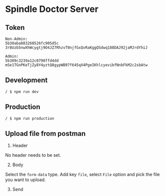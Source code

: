 # Spindle Doctor Server

## Token

```
Non-Admin:
5b30aba883268526fc905d5c
3r8Uzb5nwXhWcygtj9O4JZ7RhzvT0njfGxQvRaKggQSdwq188DAJ92jaMJrdYhiJ

Admin:
5b309c3239a12c0798ffd4dd
mSe1TGnPKeTjZy8Y4yztQ8gypWB97f645qX4PgeIKhlcyevibfNnbFkM2c2sbAtw
```

## Development

```
/ $ npm run dev
```

## Production

```
/ $ npm run production
```

## Upload file from postman

1. Header

  No header needs to be set.

2. Body

  Select the `form-data` type. Add key `file`, select `File` option and pick the file you want to upload.

3. Send
